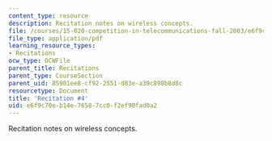 ```yaml
---
content_type: resource
description: Recitation notes on wireless concepts.
file: /courses/15-020-competition-in-telecommunications-fall-2003/e6f9c70eb14e76587cc0f2ef90fad0a2_rec4.pdf
file_type: application/pdf
learning_resource_types:
- Recitations
ocw_type: OCWFile
parent_title: Recitations
parent_type: CourseSection
parent_uid: 85901ee8-cf92-2551-d83e-a39c898b8d8c
resourcetype: Document
title: 'Recitation #4'
uid: e6f9c70e-b14e-7658-7cc0-f2ef90fad0a2
---
```

Recitation notes on wireless concepts.

